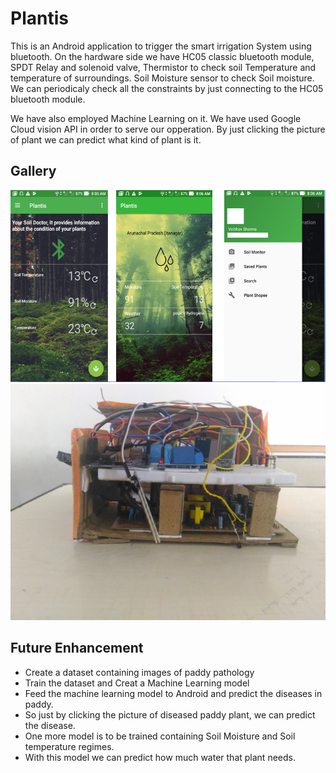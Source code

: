 # Plantis

This is an Android application to trigger the smart irrigation System using bluetooth. On the hardware side we have HC05 classic bluetooth module, SPDT Relay and solenoid valve, Thermistor to check soil Temperature and temperature of surroundings. Soil Moisture sensor to check Soil moisture. We can periodicaly check all the constraints by just connecting to the HC05 bluetooth module. 

We have also employed Machine Learning on it. We have used Google Cloud vision API in order to serve our opperation. By just clicking the picture of plant we can predict what kind of plant is it.  

## Gallery
  ![alt text](app4.png "Title")
  ![alt text](P_20180502_110244_LL.jpg)

## Future Enhancement
* Create a dataset containing images of paddy pathology
* Train the dataset and Creat a Machine Learning model
* Feed the machine learning model to Android and predict the diseases in paddy.
* So just by clicking the picture of diseased paddy plant, we can predict the disease.
* One more model is to be trained containing Soil Moisture and Soil temperature regimes.
* With this model we can predict how much water that plant needs.
